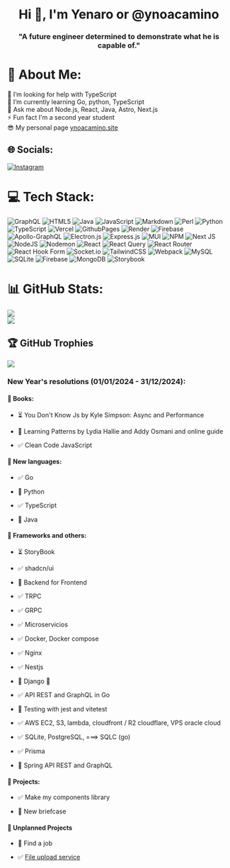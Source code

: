 <h1 align="center">Hi 👋, I'm Yenaro or @ynoacamino</h1>
<h3 align="center">"A future engineer determined to demonstrate what he is capable of."</h3>

# 💫 About Me:
🤝 I’m looking for help with TypeScript<br>🌱 I’m currently learning Go, python, TypeScript<br>💬 Ask me about Node.js, React, Java, Astro, Next.js<br>⚡ Fun fact I'm a second year student <br> 😎 My personal page [ynoacamino.site](ynoacamino.site)


## 🌐 Socials:
[![Instagram](https://img.shields.io/badge/Instagram-%23E4405F.svg?logo=Instagram&logoColor=white)](https://instagram.com/ynoacamino) 

# 💻 Tech Stack:
![GraphQL](https://img.shields.io/badge/-GraphQL-E10098?style=for-the-badge&logo=graphql&logoColor=white) ![HTML5](https://img.shields.io/badge/html5-%23E34F26.svg?style=for-the-badge&logo=html5&logoColor=white) ![Java](https://img.shields.io/badge/java-%23ED8B00.svg?style=for-the-badge&logo=openjdk&logoColor=white) ![JavaScript](https://img.shields.io/badge/javascript-%23323330.svg?style=for-the-badge&logo=javascript&logoColor=%23F7DF1E) ![Markdown](https://img.shields.io/badge/markdown-%23000000.svg?style=for-the-badge&logo=markdown&logoColor=white) ![Perl](https://img.shields.io/badge/perl-%2339457E.svg?style=for-the-badge&logo=perl&logoColor=white) ![Python](https://img.shields.io/badge/python-3670A0?style=for-the-badge&logo=python&logoColor=ffdd54) ![TypeScript](https://img.shields.io/badge/typescript-%23007ACC.svg?style=for-the-badge&logo=typescript&logoColor=white) ![Vercel](https://img.shields.io/badge/vercel-%23000000.svg?style=for-the-badge&logo=vercel&logoColor=white) ![GithubPages](https://img.shields.io/badge/github%20pages-121013?style=for-the-badge&logo=github&logoColor=white) ![Render](https://img.shields.io/badge/Render-%46E3B7.svg?style=for-the-badge&logo=render&logoColor=white) ![Firebase](https://img.shields.io/badge/firebase-%23039BE5.svg?style=for-the-badge&logo=firebase) ![Apollo-GraphQL](https://img.shields.io/badge/-ApolloGraphQL-311C87?style=for-the-badge&logo=apollo-graphql) ![Electron.js](https://img.shields.io/badge/Electron-191970?style=for-the-badge&logo=Electron&logoColor=white) ![Express.js](https://img.shields.io/badge/express.js-%23404d59.svg?style=for-the-badge&logo=express&logoColor=%2361DAFB) ![MUI](https://img.shields.io/badge/MUI-%230081CB.svg?style=for-the-badge&logo=mui&logoColor=white) ![NPM](https://img.shields.io/badge/NPM-%23CB3837.svg?style=for-the-badge&logo=npm&logoColor=white) ![Next JS](https://img.shields.io/badge/Next-black?style=for-the-badge&logo=next.js&logoColor=white) ![NodeJS](https://img.shields.io/badge/node.js-6DA55F?style=for-the-badge&logo=node.js&logoColor=white) ![Nodemon](https://img.shields.io/badge/NODEMON-%23323330.svg?style=for-the-badge&logo=nodemon&logoColor=%BBDEAD) ![React](https://img.shields.io/badge/react-%2320232a.svg?style=for-the-badge&logo=react&logoColor=%2361DAFB) ![React Query](https://img.shields.io/badge/-React%20Query-FF4154?style=for-the-badge&logo=react%20query&logoColor=white) ![React Router](https://img.shields.io/badge/React_Router-CA4245?style=for-the-badge&logo=react-router&logoColor=white) ![React Hook Form](https://img.shields.io/badge/React%20Hook%20Form-%23EC5990.svg?style=for-the-badge&logo=reacthookform&logoColor=white) ![Socket.io](https://img.shields.io/badge/Socket.io-black?style=for-the-badge&logo=socket.io&badgeColor=010101) ![TailwindCSS](https://img.shields.io/badge/tailwindcss-%2338B2AC.svg?style=for-the-badge&logo=tailwind-css&logoColor=white) ![Webpack](https://img.shields.io/badge/webpack-%238DD6F9.svg?style=for-the-badge&logo=webpack&logoColor=black) ![MySQL](https://img.shields.io/badge/mysql-%2300000f.svg?style=for-the-badge&logo=mysql&logoColor=white) ![SQLite](https://img.shields.io/badge/sqlite-%2307405e.svg?style=for-the-badge&logo=sqlite&logoColor=white) ![Firebase](https://img.shields.io/badge/Firebase-039BE5?style=for-the-badge&logo=Firebase&logoColor=white) ![MongoDB](https://img.shields.io/badge/MongoDB-%234ea94b.svg?style=for-the-badge&logo=mongodb&logoColor=white) ![Storybook](https://img.shields.io/badge/-Storybook-FF4785?style=for-the-badge&logo=storybook&logoColor=white)
# 📊 GitHub Stats:
![](https://github-readme-streak-stats.herokuapp.com/?user=ynoacamino&theme=city_light&hide_border=false)<br/>
![](https://github-readme-stats.vercel.app/api/top-langs/?username=ynoacamino&theme=city_light&hide_border=false&include_all_commits=false&count_private=false&layout=compact)

## 🏆 GitHub Trophies
![](https://github-profile-trophy.vercel.app/?username=ynoacamino&theme=chalk&no-frame=false&no-bg=true&margin-w=4)

<h3 align="left">New Year's resolutions (01/01/2024 - 31/12/2024):</h3>

<h4 align="left">📕 Books:</h4>

- ⏳ You Don't Know Js by Kyle Simpson: Async and Performance

- 🚧 Learning Patterns by Lydia Hallie and Addy Osmani and online guide

- ✅ Clean Code JavaScript
  
<h4 align="left">🤖 New languages:</h4>

- ✅ Go

- 🚧 Python

- ✅ TypeScript

- 🚧 Java

<h4 align="left">🤖 Frameworks and others:</h4>

- ⏳ StoryBook

- ✅ shadcn/ui

- 🚧 Backend for Frontend

- ✅ TRPC

- ✅ GRPC

- ✅ Microservicios

- ✅ Docker, Docker compose

- ✅ Nginx

- ✅ Nestjs

- 🤮 Django 🤮

- ✅ API REST and GraphQL in Go

- 🚧 Testing with jest and vitetest

- ✅ AWS EC2, S3, lambda, cloudfront / R2 cloudflare, VPS oracle cloud

- ✅ SQLite, PostgreSQL, ===> SQLC (go)

- ✅ Prisma

- 🚧 Spring API REST and GraphQL

<h4 align="left">🎏 Projects:</h4>

- ✅ Make my components library

- 🚧 New briefcase

<h4 align ="left">💭 Unplanned Projects</h4>

- 🚧 Find a job

- ✅ [File upload service](https://noa-upload-page.vercel.app/)
